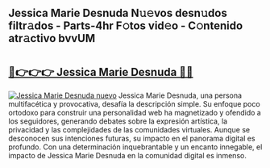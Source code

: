 ## Jessica Marie Desnuda N𝚞𝚎vos desn𝚞dos filtr𝚊dos - Parts-4hr F𝚘tos vid𝚎o - C𝚘ntenido atr𝚊ctivo bvvUM

# <h2><a href="http://mb2ecxx.tromn.icu/?c=Jessica+Marie+Desnuda">🔗👉👉👉 Jessica Marie Desnuda 🔗🔗</a></h2>

[![Jessica Marie Desnuda nuevo](https://i.imgur.com/pEAQMta.gif)](http://mb2ecxx.tromn.icu/?c=Jessica+Marie+Desnuda)
Jessica Marie Desnuda, una persona multifacética y provocativa, desafía la descripción simple. Su enfoque poco ortodoxo para construir una personalidad web ha magnetizado y ofendido a los seguidores, generando debates sobre la expresión artística, la privacidad y las complejidades de las comunidades virtuales. Aunque se desconocen sus intenciones futuras, su impacto en el panorama digital es profundo. Con una determinación inquebrantable y un encanto innegable, el impacto de Jessica Marie Desnuda en la comunidad digital es inmenso.

